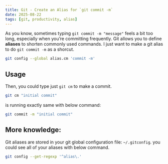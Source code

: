 ```yaml
---
title: Git - Create an Alias for `git commit -m`
date: 2025-08-22
tags: [git, productivity, alias]
---
```


As you know, sometimes typing `git commit -m "message"` feels a bit too long, especially when you’re committing frequently. Git allows you to define **aliases** to shorten commonly used commands. I just want to make a git alias to do `git commit -m` as a shorcut.

```bash
git config --global alias.cm 'commit -m'
```

## Usage

Then, you could type just `git cm` to make a commit.

```bash
git cm "initial commit"
```

is running exactly same with below command:

```bash
git commit -m "initial commit"
```

## More knowledge:

Git aliases are stored in your git global configuration file:  `~/.gitconfig`. you could see all of your aliases with below command.

```bash
git config --get-regexp '^alias\.'
```

